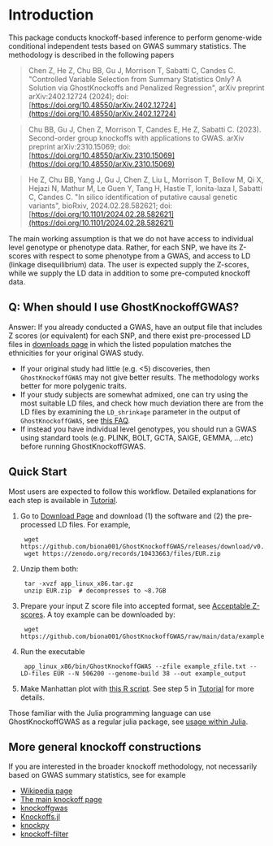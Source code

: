 
# Introduction

This package conducts knockoff-based inference to perform genome-wide conditional independent tests based on GWAS summary statistics. The methodology is described in the following papers

> Chen Z, He Z, Chu BB, Gu J, Morrison T, Sabatti C, Candes C. "Controlled Variable Selection from Summary Statistics Only? A Solution via GhostKnockoffs and Penalized Regression", arXiv preprint arXiv:2402.12724 (2024); doi: [https://doi.org/10.48550/arXiv.2402.12724](https://doi.org/10.48550/arXiv.2402.12724)

> Chu BB, Gu J, Chen Z, Morrison T, Candes E, He Z, Sabatti C. (2023). Second-order group knockoffs with applications to GWAS. arXiv preprint arXiv:2310.15069; doi: [https://doi.org/10.48550/arXiv.2310.15069](https://doi.org/10.48550/arXiv.2310.15069)

> He Z, Chu BB, Yang J, Gu J, Chen Z, Liu L, Morrison T, Bellow M, Qi X, Hejazi N, Mathur M, Le Guen Y, Tang H, Hastie T, Ionita-laza I, Sabatti C, Candes C. "In silico identification of putative causal genetic variants", bioRxiv, 2024.02.28.582621; doi: [https://doi.org/10.1101/2024.02.28.582621](https://doi.org/10.1101/2024.02.28.582621)

The main working assumption is that we do not have access to individual level genotype or phenotype data. Rather, for each SNP, we have its Z-scores with respect to some phenotype from a GWAS, and access to LD (linkage disequilibrium) data. The user is expected supply the Z-scores, while we supply the LD data in addition to some pre-computed knockoff data.

## Q: When should I use GhostKnockoffGWAS?

Answer: If you already conducted a GWAS, have an output file that includes Z scores (or equivalent) for each SNP, and there exist pre-processed LD files in [downloads page](https://biona001.github.io/GhostKnockoffGWAS/dev/man/download/) in which the listed population matches the ethnicities for your original GWAS study.

+ If your original study had little (e.g. <5) discoveries, then `GhostKnockoffGWAS` may not give better results. The methodology works better for more polygenic traits. 
+ If your study subjects are somewhat admixed, one can try using the most suitable LD files, and check how much deviation there are from the LD files by examining the `LD_shrinkage` parameter in the output of `GhostKnockoffGWAS`, see [this FAQ](https://biona001.github.io/GhostKnockoffGWAS/dev/man/FAQ/#Is-the-result-is-trustworthy?).
+ If instead you have individual level genotypes, you should run a GWAS using standard tools (e.g. PLINK, BOLT, GCTA, SAIGE, GEMMA, ...etc) before running GhostKnockoffGWAS. 

## Quick Start

Most users are expected to follow this workflow. Detailed explanations for each step is available in [Tutorial](https://biona001.github.io/GhostKnockoffGWAS/dev/man/examples/).

1. Go to [Download Page](https://biona001.github.io/GhostKnockoffGWAS/dev/man/download) and download (1) the software and (2) the pre-processed LD files. For example,

        wget https://github.com/biona001/GhostKnockoffGWAS/releases/download/v0.1.1/app_linux_x86.tar.gz
        wget https://zenodo.org/records/10433663/files/EUR.zip
2. Unzip them both:

        tar -xvzf app_linux_x86.tar.gz
        unzip EUR.zip  # decompresses to ~8.7GB
3. Prepare your input Z score file into accepted format, see [Acceptable Z-scores](https://biona001.github.io/GhostKnockoffGWAS/dev/man/zfile). A toy example can be downloaded by:

        wget https://github.com/biona001/GhostKnockoffGWAS/raw/main/data/example_zfile.txt
4. Run the executable

        app_linux_x86/bin/GhostKnockoffGWAS --zfile example_zfile.txt --LD-files EUR --N 506200 --genome-build 38 --out example_output
        
5. Make Manhattan plot with [this R script](https://github.com/biona001/GhostKnockoffGWAS/blob/main/src/manhattan.R). See step 5 in [Tutorial](https://biona001.github.io/GhostKnockoffGWAS/dev/man/examples/) for more details. 

    

Those familiar with the Julia programming language can use GhostKnockoffGWAS as a regular julia package, see [usage within Julia](https://biona001.github.io/GhostKnockoffGWAS/dev/man/julia).

## More general knockoff constructions

If you are interested in the broader knockoff methodology, not necessarily based on GWAS summary statistics, see for example

+ [Wikipedia page](https://en.wikipedia.org/wiki/Knockoffs_%28statistics%29)
+ [The main knockoff page](https://web.stanford.edu/group/candes/knockoffs/outline.html)
+ [knockoffgwas](https://github.com/msesia/knockoffgwas)
+ [Knockoffs.jl](https://github.com/biona001/Knockoffs.jl)
+ [knockpy](https://github.com/amspector100/knockpy)
+ [knockoff-filter](https://github.com/msesia/knockoff-filter)

